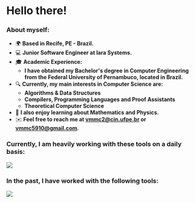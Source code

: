 Hello there!
=====================================================================================================================================================

<!--Software Engineer
--------------------------------------------------------------------------------
-->

### About myself:
* 🌍 __Based in Recife, PE - Brazil.__
* 💻 __Junior Software Engineer at Iara Systems.__
* 🎓 __Academic Experience:__
  * __I have obtained my Bachelor's degree in Computer Engineering from the Federal University of Pernambuco, located in Brazil.__
* 🔍 __Currently, my main interests in Computer Science are:__
  * __Algorithms & Data Structures__
  * __Compilers, Programming Languages and Proof Assistants__
  * __Theoretical Computer Science__
* 🤠 __I also enjoy learning about Mathematics and Physics.__
* ✉️  __Feel free to reach me at [vmmc2@cin.ufpe.br](mailto:vmmc2@cin.ufpe.br) or [vmmc5910@gmail.com](mailto:vmmc5910@gmail.com).__

### Currently, I am heavily working with these tools on a daily basis:
<p align="left">
  <a href="https://skillicons.dev">
    <img src="https://skillicons.dev/icons?i=cpp,python,cmake,opencv,docker,git,gitlab" />
  </a>
</p>

### In the past, I have worked with the following tools:
<p align="left">
  <a href="https://skillicons.dev">
    <img src="https://skillicons.dev/icons?i=ts,js,html,css,react,tailwind,django,express,postgresql,github" />
  </a>
</p>
